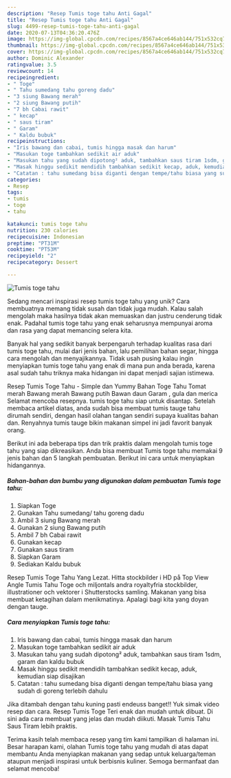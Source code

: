 ```yaml
---
description: "Resep Tumis toge tahu Anti Gagal"
title: "Resep Tumis toge tahu Anti Gagal"
slug: 4499-resep-tumis-toge-tahu-anti-gagal
date: 2020-07-13T04:36:20.476Z
image: https://img-global.cpcdn.com/recipes/8567a4ce646ab144/751x532cq70/tumis-toge-tahu-foto-resep-utama.jpg
thumbnail: https://img-global.cpcdn.com/recipes/8567a4ce646ab144/751x532cq70/tumis-toge-tahu-foto-resep-utama.jpg
cover: https://img-global.cpcdn.com/recipes/8567a4ce646ab144/751x532cq70/tumis-toge-tahu-foto-resep-utama.jpg
author: Dominic Alexander
ratingvalue: 3.5
reviewcount: 14
recipeingredient:
- " Toge"
- " Tahu sumedang tahu goreng dadu"
- "3 siung Bawang merah"
- "2 siung Bawang putih"
- "7 bh Cabai rawit"
- " kecap"
- " saus tiram"
- " Garam"
- " Kaldu bubuk"
recipeinstructions:
- "Iris bawang dan cabai, tumis hingga masak dan harum"
- "Masukan toge tambahkan sedikit air aduk"
- "Masukan tahu yang sudah dipotong² aduk, tambahkan saus tiram 1sdm, garam dan kaldu bubuk"
- "Masak hinggu sedikit mendidih tambahkan sedikit kecap, aduk, kemudian siap disajikan"
- "Catatan : tahu sumedang bisa diganti dengan tempe/tahu biasa yang sudah di goreng terlebih dahulu"
categories:
- Resep
tags:
- tumis
- toge
- tahu

katakunci: tumis toge tahu 
nutrition: 230 calories
recipecuisine: Indonesian
preptime: "PT31M"
cooktime: "PT53M"
recipeyield: "2"
recipecategory: Dessert

---
```



![Tumis toge tahu](https://img-global.cpcdn.com/recipes/8567a4ce646ab144/751x532cq70/tumis-toge-tahu-foto-resep-utama.jpg)

Sedang mencari inspirasi resep tumis toge tahu yang unik? Cara membuatnya memang tidak susah dan tidak juga mudah. Kalau salah mengolah maka hasilnya tidak akan memuaskan dan justru cenderung tidak enak. Padahal tumis toge tahu yang enak seharusnya mempunyai aroma dan rasa yang dapat memancing selera kita.

Banyak hal yang sedikit banyak berpengaruh terhadap kualitas rasa dari tumis toge tahu, mulai dari jenis bahan, lalu pemilihan bahan segar, hingga cara mengolah dan menyajikannya. Tidak usah pusing kalau ingin menyiapkan tumis toge tahu yang enak di mana pun anda berada, karena asal sudah tahu triknya maka hidangan ini dapat menjadi sajian istimewa.

Resep Tumis Toge Tahu - Simple dan Yummy Bahan Toge Tahu Tomat merah Bawang merah Bawang putih Bawan daun Garam , gula dan merica Selamat mencoba resepnya. tumis toge tahu siap untuk disantap. Setelah membaca artikel diatas, anda sudah bisa membuat tumis tauge tahu dirumah sendiri, dengan hasil olahan tangan sendiri supaya kualitas bahan dan. Renyahnya tumis tauge bikin makanan simpel ini jadi favorit banyak orang.


Berikut ini ada beberapa tips dan trik praktis dalam mengolah tumis toge tahu yang siap dikreasikan. Anda bisa membuat Tumis toge tahu memakai 9 jenis bahan dan 5 langkah pembuatan. Berikut ini cara untuk menyiapkan hidangannya.

<!--inarticleads1-->

##### Bahan-bahan dan bumbu yang digunakan dalam pembuatan Tumis toge tahu:

1. Siapkan  Toge
1. Gunakan  Tahu sumedang/ tahu goreng dadu
1. Ambil 3 siung Bawang merah
1. Gunakan 2 siung Bawang putih
1. Ambil 7 bh Cabai rawit
1. Gunakan  kecap
1. Gunakan  saus tiram
1. Siapkan  Garam
1. Sediakan  Kaldu bubuk


Resep Tumis Toge Tahu Yang Lezat. Hitta stockbilder i HD på Top View Angle Tumis Tahu Toge och miljontals andra royaltyfria stockbilder, illustrationer och vektorer i Shutterstocks samling. Makanan yang bisa membuat ketagihan dalam menikmatinya. Apalagi bagi kita yang doyan dengan tauge. 

<!--inarticleads2-->

##### Cara menyiapkan Tumis toge tahu:

1. Iris bawang dan cabai, tumis hingga masak dan harum
1. Masukan toge tambahkan sedikit air aduk
1. Masukan tahu yang sudah dipotong² aduk, tambahkan saus tiram 1sdm, garam dan kaldu bubuk
1. Masak hinggu sedikit mendidih tambahkan sedikit kecap, aduk, kemudian siap disajikan
1. Catatan : tahu sumedang bisa diganti dengan tempe/tahu biasa yang sudah di goreng terlebih dahulu


Jika ditambah dengan tahu kuning pasti endeuss banget!! Yuk simak video resep dan cara. Resep Tumis Toge Teri enak dan mudah untuk dibuat. Di sini ada cara membuat yang jelas dan mudah diikuti. Masak Tumis Tahu Saus Tiram lebih praktis. 

Terima kasih telah membaca resep yang tim kami tampilkan di halaman ini. Besar harapan kami, olahan Tumis toge tahu yang mudah di atas dapat membantu Anda menyiapkan makanan yang sedap untuk keluarga/teman ataupun menjadi inspirasi untuk berbisnis kuliner. Semoga bermanfaat dan selamat mencoba!
